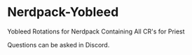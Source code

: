 # Nerdpack-Yobleed
Yobleed Rotations for Nerdpack
Containing All CR's for Priest

Questions can be asked in Discord.
